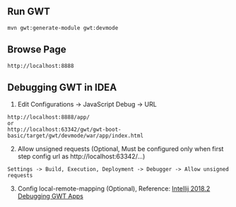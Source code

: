 ## Run GWT

```
mvn gwt:generate-module gwt:devmode
```

## Browse Page

```
http://localhost:8888
```

## Debugging GWT in IDEA

1. Edit Configurations -> JavaScript Debug -> URL

```
http://localhost:8888/app/
or
http://localhost:63342/gwt/gwt-boot-basic/target/gwt/devmode/war/app/index.html
```

2. Allow unsigned requests (Optional, Must be configured only when first step config url as http://<span></span>localhost:63342/...)

```
Settings -> Build, Execution, Deployment -> Debugger -> Allow unsigned requests
```

3. Config local-remote-mapping (Optional),
   Reference: [Intellij 2018.2 Debugging GWT Apps](https://github.com/GwtMaterialDesign/gwt-material/wiki/Intelij-2018.2-Debugging-GWT-Apps)
